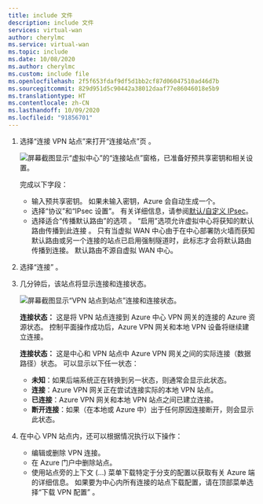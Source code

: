 ```yaml
---
title: include 文件
description: include 文件
services: virtual-wan
author: cherylmc
ms.service: virtual-wan
ms.topic: include
ms.date: 10/08/2020
ms.author: cherylmc
ms.custom: include file
ms.openlocfilehash: 2f5f653fdaf9df5d1bb2cf87d06047510ad46d7b
ms.sourcegitcommit: 829d951d5c90442a38012daaf77e86046018e5b9
ms.translationtype: HT
ms.contentlocale: zh-CN
ms.lasthandoff: 10/09/2020
ms.locfileid: "91856701"
---
```

1. 选择“连接 VPN 站点”来打开“连接站点”页   。

    ![屏幕截图显示“虚拟中心”的“连接站点”窗格，已准备好预共享密钥和相关设置。](./media/virtual-wan-tutorial-connect-vpn-site-include/connect.png "连接")

   完成以下字段：

   * 输入预共享密钥。 如果未输入密钥，Azure 会自动生成一个。
   * 选择“协议”和“IPsec 设置”。 有关详细信息，请参阅[默认/自定义 IPsec](../articles/virtual-wan/virtual-wan-ipsec.md)。
   * 选择适合“传播默认路由”的选项  。 “启用”选项允许虚拟中心将获知的默认路由传播到此连接  。 只有当虚拟 WAN 中心由于在中心部署防火墙而获知默认路由或另一个连接的站点已启用强制隧道时，此标志才会将默认路由传播到连接。 默认路由不源自虚拟 WAN 中心。

2. 选择“连接”  。
3. 几分钟后，该站点将显示连接和连接状态。

   ![屏幕截图显示“VPN 站点到站点”连接和连接状态。](./media/virtual-wan-tutorial-connect-vpn-site-include/status.png "status")

   **连接状态：** 这是将 VPN 站点连接到 Azure 中心 VPN 网关的连接的 Azure 资源状态。 控制平面操作成功后，Azure VPN 网关和本地 VPN 设备将继续建立连接。

   **连接状态：** 这是中心和 VPN 站点中 Azure VPN 网关之间的实际连接（数据路径）状态。 可以显示以下任一状态：

    * **未知**：如果后端系统正在转换到另一状态，则通常会显示此状态。
    * **连接**：Azure VPN 网关正在尝试连接实际的本地 VPN 站点。
    * **已连接**：Azure VPN 网关和本地 VPN 站点之间已建立连接。
    * **断开连接**：如果（在本地或 Azure 中）出于任何原因连接断开，则会显示此状态。
4. 在中心 VPN 站点内，还可以根据情况执行以下操作： 

   * 编辑或删除 VPN 连接。
   * 在 Azure 门户中删除站点。
   * 使用站点旁的上下文 (…) 菜单下载特定于分支的配置以获取有关 Azure 端的详细信息。 如果要为中心内所有连接的站点下载配置，请在顶部菜单选择“下载 VPN 配置”  。
